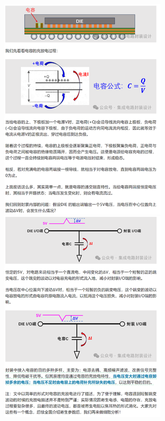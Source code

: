 
![](https://raw.githubusercontent.com/LeroyK111/pictureBed/master/20250317184157.png)
![](https://raw.githubusercontent.com/LeroyK111/pictureBed/master/20250317184212.png)


